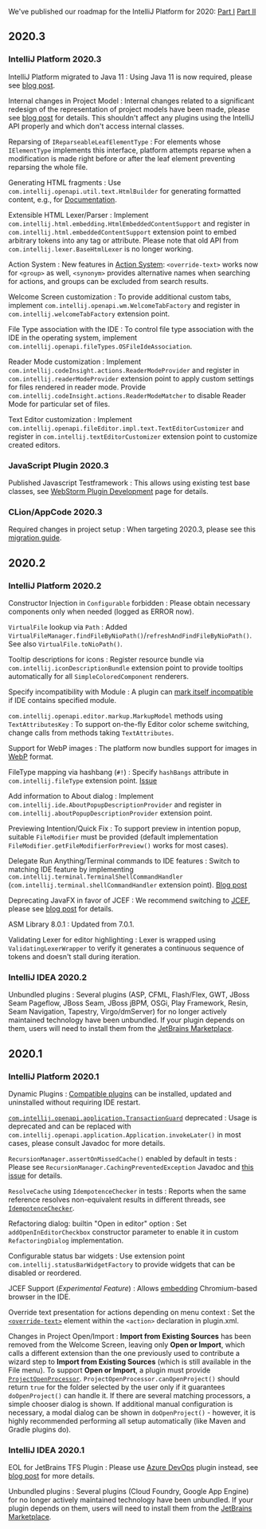 [//]: # (title: Notable Changes in IntelliJ Platform and Plugins API 2020.*)

<!-- Copyright 2000-2022 JetBrains s.r.o. and other contributors. Use of this source code is governed by the Apache 2.0 license that can be found in the LICENSE file. -->

We've published our roadmap for the IntelliJ Platform for 2020: [Part I](https://blog.jetbrains.com/idea/2019/12/intellij-platform-roadmap-for-2020/) [Part II](https://blog.jetbrains.com/idea/2020/01/intellij-based-ide-features-roadmap-for-2020/)

## 2020.3

### IntelliJ Platform 2020.3

IntelliJ Platform migrated to Java 11
: Using Java 11 is now required, please see [blog post](https://blog.jetbrains.com/platform/2020/09/intellij-project-migrates-to-java-11/).

Internal changes in Project Model
: Internal changes related to a significant redesign of the representation of project models have been made, please see [blog post](https://blog.jetbrains.com/platform/2020/10/new-implementation-of-project-model-interfaces-in-2020-3/) for details. This shouldn't affect any plugins using the IntelliJ API properly and which don't access internal classes.

Reparsing of `IReparseableLeafElementType`
: For elements whose `IElementType` implements this interface, platform attempts reparse when a modification is made right before or after the leaf element preventing reparsing the whole file.

Generating HTML fragments
: Use `com.intellij.openapi.util.text.HtmlBuilder` for generating formatted content, e.g., for [Documentation](documentation.md).

Extensible HTML Lexer/Parser
: Implement `com.intellij.html.embedding.HtmlEmbeddedContentSupport` and register in `com.intellij.html.embeddedContentSupport` extension point to embed arbitrary tokens into any tag or attribute.
Please note that old API from `com.intellij.lexer.BaseHtmlLexer` is no longer working.

Action System
: New features in [Action System](basic_action_system.md): `<override-text>` works now for `<group>` as well, `<synonym>` provides alternative names when searching for actions, and groups can be excluded from search results.

Welcome Screen customization
: To provide additional custom tabs, implement `com.intellij.openapi.wm.WelcomeTabFactory` and register in `com.intellij.welcomeTabFactory` extension point.

File Type association with the IDE
: To control file type association with the IDE in the operating system, implement `com.intellij.openapi.fileTypes.OSFileIdeAssociation`.

Reader Mode customization
: Implement `com.intellij.codeInsight.actions.ReaderModeProvider` and register in `com.intellij.readerModeProvider` extension point to apply custom settings for files rendered in reader mode. Provide `com.intellij.codeInsight.actions.ReaderModeMatcher` to disable Reader Mode for particular set of files.

Text Editor customization
: Implement `com.intellij.openapi.fileEditor.impl.text.TextEditorCustomizer` and register in `com.intellij.textEditorCustomizer` extension point to customize created editors.

### JavaScript Plugin 2020.3

Published Javascript Testframework
: This allows using existing test base classes, see [WebStorm Plugin Development](webstorm.md#javascript-testframework) page for details.

### CLion/AppCode 2020.3

Required changes in project setup
: When targeting 2020.3, please see this [migration guide](https://blog.jetbrains.com/clion/2020/12/migration-guide-for-plugins-2020-3/).


## 2020.2

### IntelliJ Platform 2020.2

Constructor Injection in `Configurable` forbidden
: Please obtain necessary components only when needed (logged as ERROR now).

`VirtualFile` lookup via `Path`
: Added `VirtualFileManager.findFileByNioPath()`/`refreshAndFindFileByNioPath()`. See also `VirtualFile.toNioPath()`.

Tooltip descriptions for icons
: Register resource bundle via `com.intellij.iconDescriptionBundle` extension point to provide tooltips automatically for all `SimpleColoredComponent` renderers.

Specify incompatibility with Module
: A plugin can [mark itself incompatible](plugin_compatibility.md#declaring-incompatibility-with-module) if IDE contains specified module.

`com.intellij.openapi.editor.markup.MarkupModel` methods using `TextAttributesKey`
: To support on-the-fly Editor color scheme switching, change calls from methods taking `TextAttributes`.

Support for WebP images
: The platform now bundles support for images in [WebP](https://en.wikipedia.org/wiki/WebP) format.

FileType mapping via hashbang (`#!`)
: Specify `hashBangs` attribute in `com.intellij.fileType` extension point. [Issue](https://youtrack.jetbrains.com/issue/IDEA-175757)

Add information to About dialog
: Implement `com.intellij.ide.AboutPopupDescriptionProvider` and register in `com.intellij.aboutPopupDescriptionProvider` extension point.

Previewing Intention/Quick Fix
: To support preview in intention popup, suitable `FileModifier` must be provided (default implementation `FileModifier.getFileModifierForPreview()` works for most cases).

Delegate Run Anything/Terminal commands to IDE features
: Switch to matching IDE feature by implementing `com.intellij.terminal.TerminalShellCommandHandler` (`com.intellij.terminal.shellCommandHandler` extension point). [Blog post](https://blog.jetbrains.com/idea/2020/07/run-ide-features-from-the-terminal/)

Deprecating JavaFX in favor of JCEF
: We recommend switching to [JCEF](jcef.md), please see [blog post](https://blog.jetbrains.com/platform/2020/07/javafx-and-jcef-in-the-intellij-platform/) for details.

ASM Library 8.0.1
: Updated from 7.0.1.

Validating Lexer for editor highlighting
: Lexer is wrapped using `ValidatingLexerWrapper` to verify it generates a continuous sequence of tokens and doesn't stall during iteration.

### IntelliJ IDEA 2020.2

Unbundled plugins
: Several plugins (ASP, CFML, Flash/Flex, GWT, JBoss Seam Pageflow, JBoss Seam, JBoss jBPM, OSGi, Play Framework, Resin, Seam Navigation, Tapestry, Virgo/dmServer) for no longer actively maintained technology have been unbundled. If your plugin depends on them, users will need to install them from the [JetBrains Marketplace](https://plugins.jetbrains.com).

## 2020.1

### IntelliJ Platform 2020.1

Dynamic Plugins
: [Compatible plugins](dynamic_plugins.md) can be installed, updated and uninstalled without requiring IDE restart.

[`com.intellij.openapi.application.TransactionGuard`](upsource:///platform/core-api/src/com/intellij/openapi/application/TransactionGuard.java) deprecated
: Usage is deprecated and can be replaced with `com.intellij.openapi.application.Application.invokeLater()` in most cases, please consult Javadoc for more details.

`RecursionManager.assertOnMissedCache()` enabled by default in tests
: Please see `RecursionManager.CachingPreventedException` Javadoc and [this issue](https://youtrack.jetbrains.com/issue/IDEA-228809) for details.

`ResolveCache` using `IdempotenceChecker` in tests
: Reports when the same reference resolves non-equivalent results in different threads, see [`IdempotenceChecker`](upsource:///platform/core-impl/src/com/intellij/util/IdempotenceChecker.java).

Refactoring dialog: builtin "Open in editor" option
: Set `addOpenInEditorCheckbox` constructor parameter to enable it in custom `RefactoringDialog` implementation.

Configurable status bar widgets
: Use extension point `com.intellij.statusBarWidgetFactory` to provide widgets that can be disabled or reordered.

JCEF Support (_Experimental Feature_)
: Allows [embedding](jcef.md) Chromium-based browser in the IDE.

Override text presentation for actions depending on menu context
: Set the [`<override-text>`](basic_action_system.md#setting-the-override-text-element) element within the `<action>` declaration in <path>plugin.xml</path>.

Changes in Project Open/Import
: **Import from Existing Sources** has been removed from the Welcome Screen, leaving only **Open or Import**, which calls a different extension than the one previously used to contribute a wizard step to **Import from Existing Sources** (which is still available in the <control>File</control> menu). To support **Open or Import**, a plugin must provide [`ProjectOpenProcessor`](upsource:///platform/platform-api/src/com/intellij/projectImport/ProjectOpenProcessor.java).
`ProjectOpenProcessor.canOpenProject()` should return `true` for the folder selected by the user only if it guarantees `doOpenProject()` can handle it. If there are several matching processors, a simple chooser dialog is shown. If additional manual configuration is necessary, a modal dialog can be shown in `doOpenProject()` - however, it is highly recommended performing all setup automatically (like Maven and Gradle plugins do).

### IntelliJ IDEA 2020.1

EOL for JetBrains TFS Plugin
: Please use [Azure DevOps](https://plugins.jetbrains.com/plugin/7981-azure-devops) plugin instead, see [blog post](https://blog.jetbrains.com/idea/2020/01/end-of-support-for-tfs-2014-and-older/) for more details.

Unbundled plugins
: Several plugins (Cloud Foundry, Google App Engine) for no longer actively maintained technology have been unbundled. If your plugin depends on them, users will need to install them from the [JetBrains Marketplace](https://plugins.jetbrains.com).

